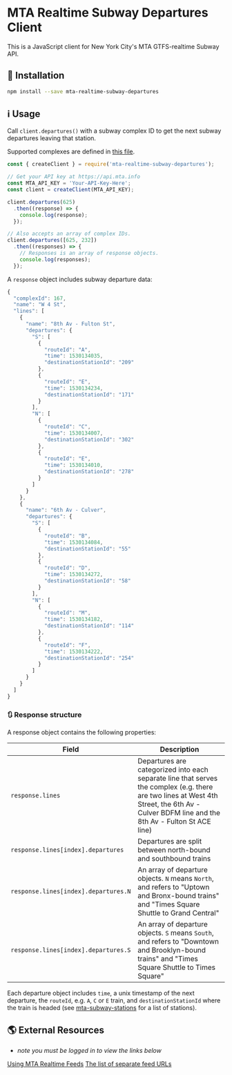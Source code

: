 # MTA Realtime Subway Departures Client

This is a JavaScript client for New York City's MTA GTFS-realtime Subway API.

## 🚧 Installation

```bash
npm install --save mta-realtime-subway-departures
```

## ℹ️ Usage

Call `client.departures()` with a subway complex ID to get the next subway departures leaving that station.

Supported complexes are defined in [this file](https://github.com/ericandrewlewis/mta-subway-complexes/blob/master/complexes.json).

```js
const { createClient } = require('mta-realtime-subway-departures');

// Get your API key at https://api.mta.info
const MTA_API_KEY = 'Your-API-Key-Here';
const client = createClient(MTA_API_KEY);

client.departures(625)
  .then((response) => {
    console.log(response);
  });

// Also accepts an array of complex IDs.
client.departures([625, 232])
  .then((responses) => {
    // Responses is an array of response objects.
    console.log(responses);
  });
```

A `response` object includes subway departure data:

```js
{
  "complexId": 167,
  "name": "W 4 St",
  "lines": [
    {
      "name": "8th Av - Fulton St",
      "departures": {
        "S": [
          {
            "routeId": "A",
            "time": 1530134035,
            "destinationStationId": "209"
          },
          {
            "routeId": "E",
            "time": 1530134234,
            "destinationStationId": "171"
          }
        ],
        "N": [
          {
            "routeId": "C",
            "time": 1530134007,
            "destinationStationId": "302"
          },
          {
            "routeId": "E",
            "time": 1530134010,
            "destinationStationId": "278"
          }
        ]
      }
    },
    {
      "name": "6th Av - Culver",
      "departures": {
        "S": [
          {
            "routeId": "B",
            "time": 1530134084,
            "destinationStationId": "55"
          },
          {
            "routeId": "D",
            "time": 1530134272,
            "destinationStationId": "58"
          }
        ],
        "N": [
          {
            "routeId": "M",
            "time": 1530134182,
            "destinationStationId": "114"
          },
          {
            "routeId": "F",
            "time": 1530134222,
            "destinationStationId": "254"
          }
        ]
      }
    }
  ]
}

```

### 🔃 Response structure

A response object contains the following properties:

| Field                  | Description |
|------------------------|-------------|
| `response.lines`             | Departures are categorized into each separate line that serves the complex (e.g. there are two lines at West 4th Street, the 6th Av - Culver BDFM line and the 8th Av - Fulton St ACE line) |
| `response.lines[index].departures` | Departures are split between north-bound and southbound trains |
| `response.lines[index].departures.N` | An array of departure objects. `N` means `North`, and refers to "Uptown and Bronx-bound trains" and "Times Square Shuttle to Grand Central" |
| `response.lines[index].departures.S` | An array of departure objects. `S` means `South`, and refers to "Downtown and Brooklyn-bound trains" and "Times Square Shuttle to Times Square" |

Each departure object includes `time`, a unix timestamp of the next departure, the `routeId`, e.g. `A`, `C` or `E` train, and `destinationStationId` where the train is headed (see [mta-subway-stations](https://www.npmjs.com/package/mta-subway-stations) for a list of stations).

## 🌎 External Resources
* _note you must be logged in to view the links below_

[Using MTA Realtime Feeds](https://api.mta.info/#/HelpDocument)
[The list of separate feed URLs](https://api.mta.info/#/subwayRealTimeFeeds)
